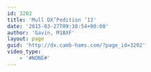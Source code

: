 ```yaml
---
id: 3202
title: 'Mull DX’Pedition ’13'
date: '2015-03-27T09:38:54+00:00'
author: 'Gavin, M1BXF'
layout: page
guid: 'http://dx.camb-hams.com/?page_id=3202'
video_type:
    - '#NONE#'
---
```


